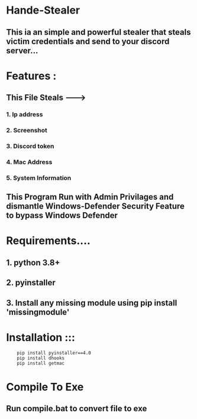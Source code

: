 # Hande-Stealer
## This ia an simple and powerful stealer that steals victim credentials and send to your discord server...
# Features :
## This File  Steals --->
### 1. Ip address
### 2. Screenshot
### 3. Discord token
### 4. Mac Address
### 5. System Information 
## This Program Run with Admin Privilages and dismantle Windows-Defender Security Feature to bypass  Windows Defender

# Requirements....
## 1. python 3.8+
## 2. pyinstaller
## 3. Install any missing module using pip install 'missingmodule'

# Installation :::
```
    pip install pyinstaller==4.0
    pip install dhooks
    pip install getmac 
 ```
# Compile To Exe 
## Run compile.bat to convert file to exe

